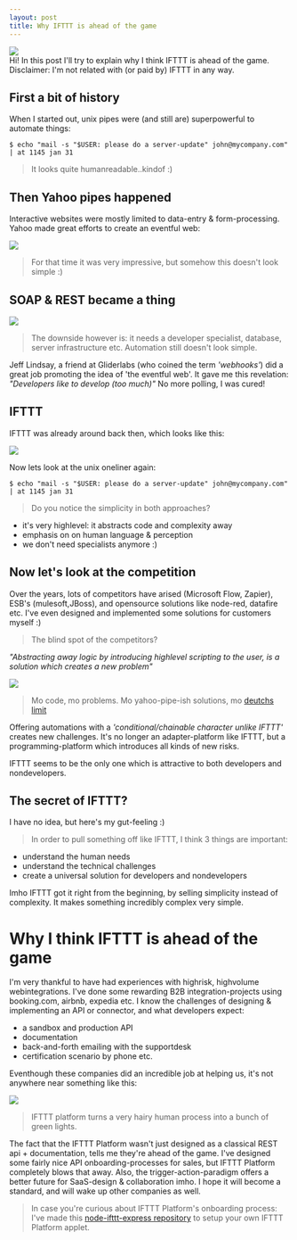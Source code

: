 ```yaml
---
layout: post
title: Why IFTTT is ahead of the game
---
```


<img src="/public/img/ifttt.jpg"/>

<div class="message">
  Hi! In this post I'll try to explain why I think IFTTT is ahead of the game. Disclaimer: I'm not related with (or paid by) IFTTT in any way.
</div>

## First a bit of history 

When I started out, unix pipes were (and still are) superpowerful to automate things:

    $ echo "mail -s "$USER: please do a server-update" john@mycompany.com" | at 1145 jan 31

> It looks quite humanreadable..kindof :)

## Then Yahoo pipes happened 

Interactive websites were mostly limited to data-entry & form-processing.
Yahoo made great efforts to create an eventful web:

<img src="/public/img/yahoopipes.jpg"/>

> For that time it was very impressive, but somehow this doesn't look simple :)

## SOAP & REST became a thing

<img src="/public/img/rest.png"/>

> The downside however is: it needs a developer specialist, database, server infrastructure etc. Automation still doesn't look simple.

Jeff Lindsay, a friend at Gliderlabs (who coined the term *'webhooks'*) did a great job promoting the idea of 'the eventful web'.
It gave me this revelation: *"Developers like to develop (too much)"*
No more polling, I was cured!

## IFTTT 

IFTTT was already around back then, which looks like this:

<img src="/public/img/ifttt-if-this-then-that.jpg"/>

Now lets look at the unix oneliner again:

    $ echo "mail -s "$USER: please do a server-update" john@mycompany.com" | at 1145 jan 31

> Do you notice the simplicity in both approaches?

* it's very highlevel: it abstracts code and complexity away 
* emphasis on on human language & perception
* we don't need specialists anymore :)

## Now let's look at the competition

Over the years, lots of competitors have arised (Microsoft Flow, Zapier), ESB's (mulesoft,JBoss), and 
opensource solutions like node-red, datafire etc.
I've even designed and implemented some solutions for customers myself :)

> The blind spot of the competitors?

*"Abstracting away logic by introducing highlevel scripting to the user, is a solution which creates a new problem"*

<img src="https://www.explainxkcd.com/wiki/images/d/d6/manuals.png" />

> Mo code, mo problems. Mo yahoo-pipe-ish solutions, mo [deutchs limit](https://en.wikipedia.org/wiki/Deutsch_limit) 

Offering automations with a *'conditional/chainable character unlike IFTTT'* creates new challenges.
It's no longer an adapter-platform like IFTTT, but a programming-platform which introduces all kinds of new risks.

IFTTT seems to be the only one which is attractive to both developers and nondevelopers.

## The secret of IFTTT?

I have no idea, but here's my gut-feeling :)

> In order to pull something off like IFTTT, I think 3 things are important:

* understand the human needs
* understand the technical challenges 
* create a universal solution for developers and nondevelopers 

Imho IFTTT got it right from the beginning, by selling simplicity instead of complexity.
It makes something incredibly complex very simple.

# Why I think IFTTT is ahead of the game

I'm very thankful to have had experiences with highrisk, highvolume webintegrations. I've done some rewarding B2B integration-projects using booking.com, airbnb, expedia etc.
I know the challenges of designing & implementing an API or connector, and what developers expect:

* a sandbox and production API
* documentation
* back-and-forth emailing with the supportdesk
* certification scenario by phone etc.

Eventhough these companies did an incredible job at helping us, it's not anywhere near something like this:

<img src="/public/img/ifttt-onboarding.png"/>

> IFTTT platform turns a very hairy human process into a bunch of green lights. 

The fact that the IFTTT Platform wasn't just designed as a classical REST api + documentation, tells me they're ahead of the game.
I've designed some fairly nice API onboarding-processes for sales, but IFTTT Platform completely blows that away.
Also, the trigger-action-paradigm offers a better future for SaaS-design & collaboration imho.
I hope it will become a standard, and will wake up other companies as well.

> In case you're curious about IFTTT Platform's onboarding process: I've made this [node-ifttt-express repository](https://github.com/coderofsalvation/node-ifttt-express) to setup your own IFTTT Platform applet.
